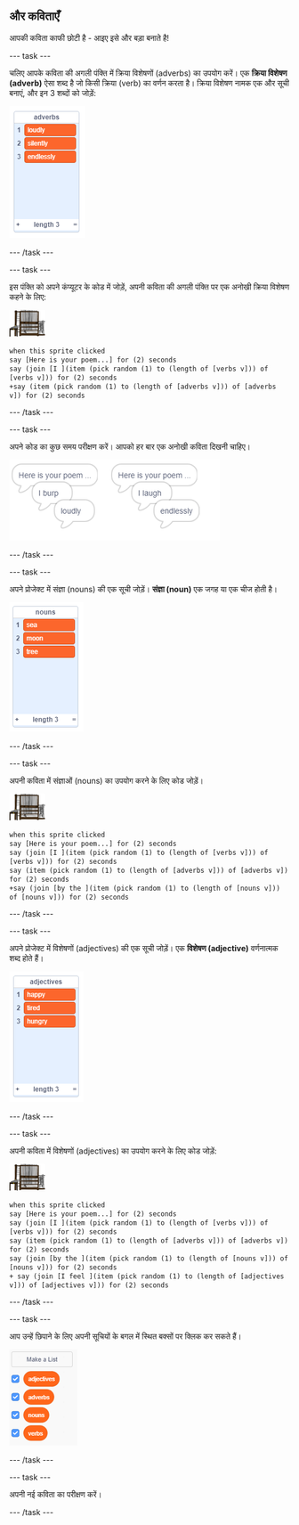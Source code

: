 ## और कविताएँ

आपकी कविता काफी छोटी है - आइए इसे और बड़ा बनाते है!

\--- task \---

चलिए आपके कविता की अगली पंक्ति में क्रिया विशेषणों (adverbs) का उपयोग करें। एक **क्रिया विशेषण (adverb)** ऐसा शब्द है जो किसी क्रिया (verb) का वर्णन करता है। क्रिया विशेषण नामक एक और सूची बनाएं, और इन 3 शब्दों को जोड़ें:

![list with the words loudly, silently, endlessly](images/poetry-adverbs.png)

\--- /task \---

\--- task \---

इस पंक्ति को अपने कंप्यूटर के कोड में जोड़ें, अपनी कविता की अगली पंक्ति पर एक अनोखी क्रिया विशेषण कहने के लिए:

![computer sprite](images/computer-sprite.png)

```blocks3
when this sprite clicked
say [Here is your poem...] for (2) seconds
say (join [I ](item (pick random (1) to (length of [verbs v])) of [verbs v])) for (2) seconds
+say (item (pick random (1) to (length of [adverbs v])) of [adverbs v]) for (2) seconds
```

\--- /task \---

\--- task \---

अपने कोड का कुछ समय परीक्षण करें। आपको हर बार एक अनोखी कविता दिखनी चाहिए।

![random speech bubbles with adverbs](images/poetry-adverb-test.png)

\--- /task \---

\--- task \---

अपने प्रोजेक्ट में संज्ञा (nouns) की एक सूची जोड़ें। **संज्ञा (noun)** एक जगह या एक चीज होती है।

![a list of nouns with the words sea, moon, tree](images/poetry-nouns.png)

\--- /task \---

\--- task \---

अपनी कविता में संज्ञाओं (nouns) का उपयोग करने के लिए कोड जोड़ें।

![computer sprite](images/computer-sprite.png)

```blocks3
when this sprite clicked
say [Here is your poem...] for (2) seconds
say (join [I ](item (pick random (1) to (length of [verbs v])) of [verbs v])) for (2) seconds
say (item (pick random (1) to (length of [adverbs v])) of [adverbs v]) for (2) seconds
+say (join [by the ](item (pick random (1) to (length of [nouns v])) of [nouns v])) for (2) seconds
```

\--- /task \---

\--- task \---

अपने प्रोजेक्ट में विशेषणों (adjectives) की एक सूची जोड़ें। एक **विशेषण (adjective)** वर्णनात्मक शब्द होते हैं।

![a list of adjective words happy, tired, hungry](images/poetry-adjectives.png)

\--- /task \---

\--- task \---

अपनी कविता में विशेषणों (adjectives) का उपयोग करने के लिए कोड जोड़ें:

![computer sprite](images/computer-sprite.png)

```blocks3
when this sprite clicked
say [Here is your poem...] for (2) seconds
say (join [I ](item (pick random (1) to (length of [verbs v])) of [verbs v])) for (2) seconds
say (item (pick random (1) to (length of [adverbs v])) of [adverbs v]) for (2) seconds
say (join [by the ](item (pick random (1) to (length of [nouns v])) of [nouns v])) for (2) seconds
+ say (join [I feel ](item (pick random (1) to (length of [adjectives v])) of [adjectives v])) for (2) seconds
```

\--- /task \---

\--- task \---

आप उन्हें छिपाने के लिए अपनी सूचियों के बगल में स्थित बक्सों पर क्लिक कर सकते हैं।

![list variables with the tick boxes selected](images/poetry-lists-tick.png)

\--- /task \---

\--- task \---

अपनी नई कविता का परीक्षण करें।

\--- /task \---